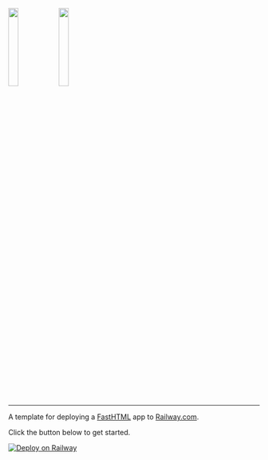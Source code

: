 <img width="20%" src="https://fastht.ml/docs/logo.svg"><img width="20%" src="https://railway.com/brand/logotype-light.svg">

---

A template for deploying a [FastHTML](https://fastht.ml/) app to [Railway.com](https://railway.com/).

Click the button below to get started.

[![Deploy on Railway](https://railway.com/button.svg)](https://railway.com/template/TaT_7R?referralCode=j8RjDc)
